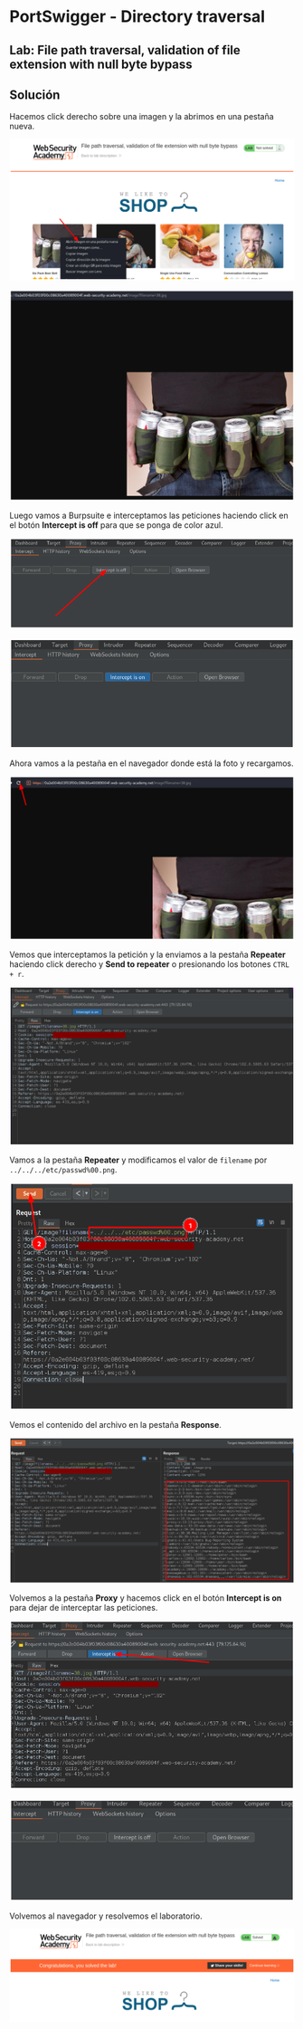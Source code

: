# PortSwigger - Directory traversal


## Lab: File path traversal, validation of file extension with null byte bypass


## Solución

Hacemos click derecho sobre una imagen y la abrimos en una pestaña nueva.

![](./imagenes/lab6-1.png)

![](./imagenes/lab6-2.png)

Luego vamos a Burpsuite e interceptamos las peticiones haciendo click en el botón **Intercept is off** para que se ponga de color azul.

![](./imagenes/lab6-3.png)

![](./imagenes/lab6-4.png)

Ahora vamos a la pestaña en el navegador donde está la foto y recargamos.

![](./imagenes/lab6-5.png)

Vemos que interceptamos la petición y la enviamos a la pestaña **Repeater** haciendo click derecho y **Send to repeater** o presionando los botones `CTRL + r`.

![](./imagenes/lab6-6.png)

Vamos a la pestaña **Repeater** y modificamos el valor de `filename` por `../../../etc/passwd%00.png`.

![](./imagenes/lab6-7.png)

Vemos el contenido del archivo en la pestaña **Response**.

![](./imagenes/lab6-8.png)

Volvemos a la pestaña **Proxy** y hacemos click en el botón **Intercept is on** para dejar de interceptar las peticiones.

![](./imagenes/lab6-9.png)

![](./imagenes/lab6-10.png)

Volvemos al navegador y resolvemos el laboratorio.

![](./imagenes/lab6-11.png)

